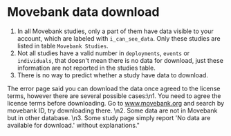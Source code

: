# Movebank data download

1. In all Movebank studies, only a part of them have data visible to your account, which are labeled with `i_can_see_data`. Only these studies are listed in table `Movebank Studies`.
2. Not all studies have a valid number in `deployments`, `events` or `individuals`, that doesn't mean there is no data for download, just these information are not reported in the studies table.
3. There is no way to predict whether a study have data to download.

The error page said you can download the data once agreed to the license terms, however there are several possible cases:\n1. You need to agree the license terms before downloading. Go to www.movebank.org and search by movebank ID, try downloading there. \n2. Some data are not in Movebank but in other database. \n3. Some study page simply report 'No data are available for download.' without explanations."